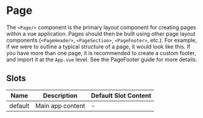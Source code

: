 # Page

The `<Page/>` component is the primary layout component for creating pages within a vue application. Pages should then be built using other page layout components (`<PageHeader>`, `<PageSection>`, `<PageFooter>`, etc.). For example, if we were to outline a typical structure of a page, it would look like this.  If you have more than one page, it is recommended to create a custom footer, and import it at the `App.vue` level. See the PageFooter guide for more details.  

## Slots

<!-- @vuese:Page:slots:start -->
|Name|Description|Default Slot Content|
|---|---|---|
|default|Main app content|-|

<!-- @vuese:Page:slots:end -->


